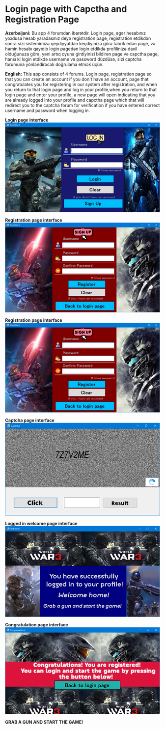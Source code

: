 # Login page with Capctha and Registration Page
**Azerbaijani:**
Bu app 4 forumdan ibarətdir. Login page, əgər hesabınız yoxdusa hesab yaradasınız deyə registration page, registration etdikdən sonra sizi sistemimizə qeydiyyatdan keçdiyinizə görə təbrik edən page, və həmin hesabı qayıdıb login pagedən login etdikdə profilinizə daxil olduğunuza görə, yəni artıq oyuna girdiyinizi bildirən page və capctha page, hansı ki login etdikdə username və password düzdüsə, sizi captcha forumuna yönləndirəcək doğrulama etmək üçün.

**English:**
This app consists of 4 forums. Login page, registration page so that you can create an account if you don't have an account, page that congratulates you for registering in our system after registration, and when you return to that login page and log in your profile,when you return to that login page and enter your profile, a new page will open indicating that you are already logged into your profile  and capctha page which that will redirect you to the captcha forum for verification if you have entered correct username and password when logging in.

**Login page interface**
![banner result](https://github.com/Balakishi/Login-page-with-Captcha-and-Registration-page/blob/master/Login%20page%20interface.PNG)

**Registration page interface**
![banner result](https://github.com/Balakishi/Login-page-with-Captcha-and-Registration-page/blob/master/Registration%20page%20interface.PNG)

**Registration page interface**
![banner result](https://github.com/Balakishi/Login-page-with-Captcha-and-Registration-page/blob/master/Registration%20page%20interface.PNG)

**Captcha page interface**
![banner result](https://github.com/Balakishi/Login-page-with-Captcha-and-Registration-page/blob/master/Captcha%20interface.PNG)

**Logged in welcome page interface**
![banner result](https://github.com/Balakishi/Login-page-with-Captcha-and-Registration-page/blob/master/Logged%20in%20welcom%20page%20interface.PNG)

**Congratulation page interface**
![banner result](https://github.com/Balakishi/Login-page-with-Captcha-and-Registration-page/blob/master/Congratulation%20page%20interface.PNG)


**GRAB A GUN AND START THE GAME!**
